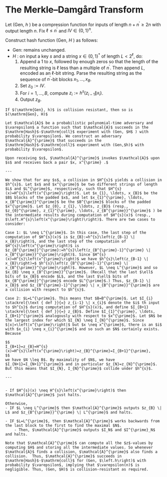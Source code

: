 # The Merkle–Damgård Transform
Let (Gen, $h$ ) be a compression function for inputs of length $n+n^{\prime} \geq 2 n$ with output length $n$. Fix $\ell \leq n^{\prime}$ and $I V \in\{0,1\}^{n}$. 

Construct hash function (Gen, $H$ ) as follows:
- Gen: remains unchanged.
- $H$ : on input a key $s$ and a string $x \in\{0,1\}^{*}$ of length $L<2^{\ell}$, do:
	1. Append a 1 to $x$, followed by enough zeros so that the length of the resulting string is $\ell$ less than a multiple of $n^{\prime}$. Then append $L$, encoded as an $\ell$-bit string. Parse the resulting string as the sequence of $n^{\prime}$-bit blocks $x_{1}, \ldots, x_{B}$.
	2. Set $z_{0}:=I V$.
	3. For $i=1, \ldots, B$, compute $z_{i}:=h^{s}\left(z_{i-1} \| x_{i}\right)$.
	4. Output $z_{B}$.

````{prf:theorem}
If $(\mathrm{Gen}, h)$ is collision resistant, then so is $(\mathrm{Gen}, H)$
````

````{prf:proof}
Let $\mathcal{A}$ be a probabilistic polynomial-time adversary and $\varepsilon$ a function such that $\mathcal{A}$ succeeds in the $\mathrm{Hash}$-$\mathrm{coll}$ experiment with (Gen, $H$ ) with probability $\varepsilon$. We construct an adversary $\mathcal{A}^{\prime}$ that succeeds in the $\mathrm{Hash}$-$\mathrm{coll}$ experiment with (Gen,$h)$ with probability $\varepsilon$. 

Upon receiving $s$, $\mathcal{A}^{\prime}$ invokes $\mathcal{A}$ upon $s$ and receives back a pair $x, x^{\prime} .$ 

---

We show that for any $s$, a collision in $H^{s}$ yields a collision in $h^{s}$. Let $x$ and $x^{\prime}$ be two different strings of length $L$ and $L^{\prime}$, respectively, such that $H^{s}(x)=H^{s}\left(x^{\prime}\right)$. Let $x_{1}, \ldots, x_{B}$ be the $B$ blocks of the padded $x$, and let $x_{1}^{\prime}, \ldots, x_{B^{\prime}}^{\prime}$ be the $B^{\prime}$ blocks of the padded $x^{\prime}$. Let $z_{0}, z_{1}, \ldots, z_{B}$ (resp., $z_{0}^{\prime}, z_{1}^{\prime}, \ldots, z_{B^{\prime}}^{\prime}$ ) be the intermediate results during computation of $H^{s}(x)$ (resp., $\left.H^{s}\left(x^{\prime}\right)\right)$. There are two cases to consider:

Case 1: $L \neq L^{\prime}$. In this case, the last step of the computation of $H^{s}(x)$ is $z_{B}:=h^{s}\left(z_{B-1} \| x_{B}\right)$, and the last step of the computation of $H^{s}\left(x^{\prime}\right)$ is $z_{B^{\prime}}^{\prime}:=h^{s}\left(z_{B^{\prime}-1}^{\prime} \| x_{B^{\prime}}^{\prime}\right)$. Since $H^{s}(x)=H^{s}\left(x^{\prime}\right)$ we have $h^{s}\left(z_{B-1} \| x_{B}\right)=$ $h^{s}\left(z_{B^{\prime}-1}^{\prime} \| x_{B^{\prime}}^{\prime}\right)$. However, $L \neq L^{\prime}$ and so $x_{B} \neq x_{B^{\prime}}^{\prime}$. (Recall that the last $\ell$ bits of $x_{B}$ encode $L$, and the last $\ell$ bits of $x_{B^{\prime}}^{\prime}$ encode $L^{\prime}$.) Thus, $z_{B-1} \| x_{B}$ and $z_{B^{\prime}-1}^{\prime} \| x_{B^{\prime}}^{\prime}$ are a collision with respect to $h^{s}$.

Case 2: $L=L^{\prime}$. This means that $B=B^{\prime}$. Let $I_{i} \stackrel{\text { def }}{=} z_{i-1} \| x_{i}$ denote the $i$ th input to $h^{s}$ during computation of $H^{s}(x)$, and define $I_{B+1} \stackrel{\text { def }}{=} z_{B}$. Define $I_{1}^{\prime}, \ldots, I_{B+1}^{\prime}$ analogously with respect to $x^{\prime}$. Let $N$ be the largest index for which $I_{N} \neq I_{N}^{\prime}$. Since $|x|=\left|x^{\prime}\right|$ but $x \neq x^{\prime}$, there is an $i$ with $x_{i} \neq x_{i}^{\prime}$ and so such an $N$ certainly exists. Because

$$
I_{B+1}=z_{B}=H^{s}(x)=H^{s}\left(x^{\prime}\right)=z_{B}^{\prime}=I_{B+1}^{\prime},
$$
we have $N \leq B$. By maximality of $N$, we have $I_{N+1}=I_{N+1}^{\prime}$ and in particular $z_{N}=z_{N}^{\prime}$. But this means that $I_{N}, I_{N}^{\prime}$ collide under $h^{s}$.

---


- If $H^{s}(x) \neq H^{s}\left(x^{\prime}\right)$ then $\mathcal{A}^{\prime}$ just halts. 

Otherwise, 
- IF $L \neq L^{\prime}$ then $\mathcal{A}^{\prime}$ outputs $z_{B} \| L$ and $z_{B^{\prime}}^{\prime} \| L^{\prime}$ and halts. 

- IF $L=L^{\prime}$, then $\mathcal{A}^{\prime}$ works backwards from the last block to the first to find the maximal $N$. 
	- Then, $\mathcal{A}^{\prime}$ outputs $I_N$ and $I^{\prime}_N$ and halts. 

Note that $\mathcal{A}^{\prime}$ can compute all the $z$-values by computing $H$ and storing all the intermediate values. So whenever $\mathcal{A}$ finds a collision, $\mathcal{A}^{\prime}$ also finds a collision.  Thus, $\mathcal{A}^{\prime}$ succeeds in $\mathrm{Hash}$-$\mathrm{coll}$ for (Gen, $\left.h\right)$ with probability $\varepsilon$, implying that $\varepsilon(n)$ is negligible. Thus, (Gen, $H)$ is collision-resistant as required.
````